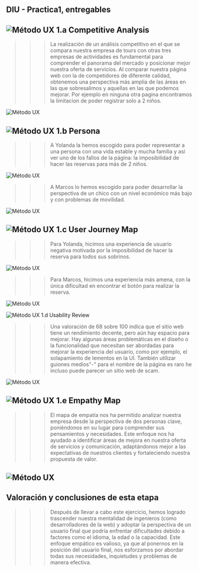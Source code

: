 ## DIU - Practica1, entregables

![Método UX](../img/Competitive.png) 1.a Competitive Analysis
-----

>>>La realización de un análisis competitivo en el que se compara nuestra empresa de tours con otras tres empresas de actividades es fundamental para comprender el panorama del mercado y posicionar mejor nuestra oferta de servicios. Al comparar nuestra página web con la de competidores de diferente calidad, obtenemos una perspectiva más amplia de las áreas en las que sobresalimos y aquellas en las que podemos mejorar. Por ejemplo en ninguna otra pagina encontramos la limitacion de poder registrar solo a 2 niños.

![Método UX](../img/Competitor_Analysis_[DIU23].png)

![Método UX](../img/Persona.png) 1.b Persona
-----

>>>A Yolanda la hemos escogido para poder representar a una persona con una vida estable y mucha familia y así ver uno de los fallos de la página: la imposibilidad de hacer las reservas para más de 2 niños. 

![Método UX](../img/Yolanda_ficha.png)

>>>A Marcos lo hemos escogido para poder desarrollar la perspectiva de un chico con un nivel económico más bajo y con problemas de movilidad.

![Método UX](../img/Marcos_ficha.png)

![Método UX](../img/JourneyMap.png) 1.c User Journey Map
----

>>>Para Yolanda, hicimos una experiencia de usuario negativa motivada por la imposibilidad de hacer la reserva para todos sus sobrinos. 

![Método UX](../img/Yolanda_experiencia.png)

>>>Para Marcos, hicimos una experiencia más amena, con la única dificultad en encontrar el botón para realizar la reserva. 

![Método UX](../img/Yolanda_experiencia.png)

![Método UX](../img/usabilityReview.png) 1.d Usability Review

>>>Una valoración de 68 sobre 100 indica que el sitio web tiene un rendimiento decente, pero aún hay espacio para mejorar. Hay algunas áreas problemáticas en el diseño o la funcionalidad que necesitan ser abordadas para mejorar la experiencia del usuario, como por ejemplo, el solapamiento de lementos en la UI. También utilizar guiones medios"-" para el nombre de la página es raro he incluso puede parecer un sitio web de scam.

![Método UX](../img/Usability_review.jpeg)

![Método UX](../img/empathyMap.png) 1.e Empathy Map
----

>>>El mapa de empatía nos ha permitido analizar nuestra empresa desde la perspectiva de dos personas clave, poniéndonos en su lugar para comprender sus pensamientos y necesidades. Este enfoque nos ha ayudado a identificar áreas de mejora en nuestra oferta de servicios y comunicación, adaptándonos mejor a las expectativas de nuestros clientes y fortaleciendo nuestra propuesta de valor.

![Método UX](../img/Empathy_Customer_Map_[DIU23].png)
----

## Valoración y conclusiones de esta etapa

>>> Después de llevar a cabo este ejercicio, hemos logrado trascender nuestra mentalidad de ingenieros (como desarrolladores de la web) y adoptar la perspectiva de un usuario final que podría enfrentar dificultades debido a factores como el idioma, la edad o la capacidad. Este enfoque empático es valioso, ya que al ponernos en la posición del usuario final, nos esforzamos por abordar todas sus necesidades, inquietudes y problemas de manera efectiva.
